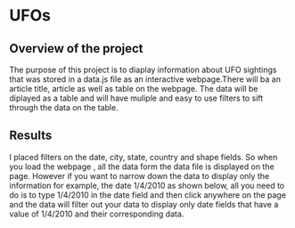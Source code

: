 # UFOs
## Overview of the project
The purpose of this project is to diaplay information about UFO sightings that was stored in a data.js file as an interactive webpage.There will ba an article title, article as well as table on the webpage. The data will be diplayed as a table and will have muliple and easy to use filters to sift through the data on the table.
##  Results
I placed filters on the date, city, state, country and shape fields. So when you load the webpage , all the data form the data file is displayed on the page. However if you  want to narrow down the data to display only the information for example, the date 1/4/2010 as shown below, all you need to do is to type 1/4/2010 in the date field and then click anywhere on the page and the data will filter out your data to display only date fields that have a value of 1/4/2010 and their corresponding data.

